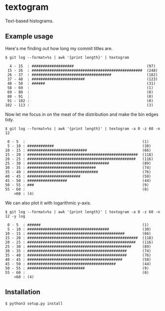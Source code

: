 textogram
====

Text-based histograms.


Example usage
----

Here's me finding out how long my commit titles are.

    $ git log --format=%s | awk '{print length}' | textogram

      4 - 15  : ###################                                 (97)
     15 - 26  : ##################################################  (248)
     26 - 37  : ####################################                (182)
     37 - 48  : ########################                            (123)
     48 - 58  : ######                                              (31)
     58 - 69  :                                                     (1)
     69 - 80  :                                                     (0)
     80 - 91  :                                                     (0)
     91 - 102 :                                                     (0)
    102 - 113 :                                                     (3)

Now let me focus in on the meat of the distribution and make the bin edges tidy.

    $ git log --format=%s | awk '{print length}' | textogram -a 0 -z 60 -n 12

     0 - 5  :                                                     (1)
     5 - 10 : ############                                        (30)
    10 - 15 : ###########################                         (66)
    15 - 20 : ##################################################  (118)
    20 - 25 : #################################################   (116)
    25 - 30 : #####################################               (89)
    30 - 35 : ###############################                     (74)
    35 - 40 : ################################                    (76)
    40 - 45 : ########################                            (58)
    45 - 50 : ##################                                  (44)
    50 - 55 : ###                                                 (9)
    55 - 60 :                                                     (0)
        >60 : (4)

We can also plot it with logarithmic y-axis.

    $ git log --format=%s | awk '{print length}' | textogram -a 0 -z 60 -n 12 -y log

     0 - 5  : ######                                              (1)
     5 - 10 : #####################################               (30)
    10 - 15 : ############################################        (66)
    15 - 20 : ##################################################  (118)
    20 - 25 : #################################################   (116)
    25 - 30 : ###############################################     (89)
    30 - 35 : #############################################       (74)
    35 - 40 : #############################################       (76)
    40 - 45 : ###########################################         (58)
    45 - 50 : ########################################            (44)
    50 - 55 : ##########################                          (9)
    55 - 60 :                                                     (0)
        >60 : (4)


Installation
----

    $ python3 setup.py install
